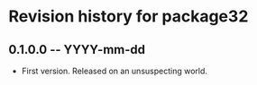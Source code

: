 # Revision history for package32

## 0.1.0.0 -- YYYY-mm-dd

* First version. Released on an unsuspecting world.
